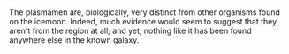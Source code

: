 #

The plasmamen are, biologically, very distinct from other organisms found on the icemoon. Indeed, much evidence would seem to suggest that they aren't from the region at all; and yet, nothing like it has been found anywhere else in the known galaxy.